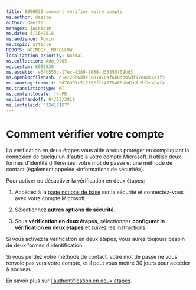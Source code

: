 ```yaml
---
title: 8000030 comment vérifier votre compte
ms.author: daeite
author: daeite
manager: jackiesm
ms.date: 4/16/2018
ms.audience: Admin
ms.topic: article
ROBOTS: NOINDEX, NOFOLLOW
localization_priority: Normal
ms.collection: Adm_O365
ms.custom: 8000030
ms.assetid: e64b555c-17ec-4389-8068-d36850f09bd3
ms.openlocfilehash: d1e22bb6dde3c81876af6b8db05df12eadc4a3f5
ms.sourcegitcommit: 9d78905c512192ffc4675468abd2efc5f2e4baf4
ms.translationtype: MT
ms.contentlocale: fr-FR
ms.lasthandoff: 04/23/2019
ms.locfileid: "32417157"
---
```

# <a name="how-to-verify-your-account"></a>Comment vérifier votre compte

La vérification en deux étapes vous aide à vous protéger en compliquant la connexion de quelqu'un d'autre à votre compte Microsoft. Il utilise deux formes d'identité différentes: votre mot de passe et une méthode de contact (également appelée «informations de sécurité»). 
  
Pour activer ou désactiver la vérification en deux étapes:
  
1. Accédez à la [page notions de base](https://go.microsoft.com/fwlink/?linkid=842325) sur la sécurité et connectez-vous avec votre compte Microsoft. 
    
2. Sélectionnez **autres options de sécurité**. 
    
3. Sous **vérification en deux étapes**, sélectionnez **configurer la vérification en deux étapes** et suivez les instructions. 
    
Si vous activez la vérification en deux étapes, vous aurez toujours besoin de deux formes d'identification.
  
Si vous perdez votre méthode de contact, votre mot de passe ne vous renvoie pas vers votre compte, et il peut vous mettre 30 jours pour accéder à nouveau. 
  
En savoir plus sur [l'authentification en deux étapes](https://go.microsoft.com/fwlink/?linkid=872270).
  

